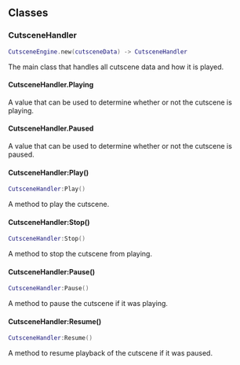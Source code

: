 ## Classes

### CutsceneHandler

```lua
CutsceneEngine.new(cutsceneData) -> CutsceneHandler
```

The main class that handles all cutscene data and how it is played.

#### CutsceneHandler.Playing

A value that can be used to determine whether or not the cutscene is playing.

#### CutsceneHandler.Paused

A value that can be used to determine whether or not the cutscene is paused.

#### CutsceneHandler:Play()

```lua
CutsceneHandler:Play()
```

A method to play the cutscene.

#### CutsceneHandler:Stop()

```lua
CutsceneHandler:Stop()
```

A method to stop the cutscene from playing.

#### CutsceneHandler:Pause()

```lua
CutsceneHandler:Pause()
```

A method to pause the cutscene if it was playing.

#### CutsceneHandler:Resume()

```lua
CutsceneHandler:Resume()
```

A method to resume playback of the cutscene if it was paused.